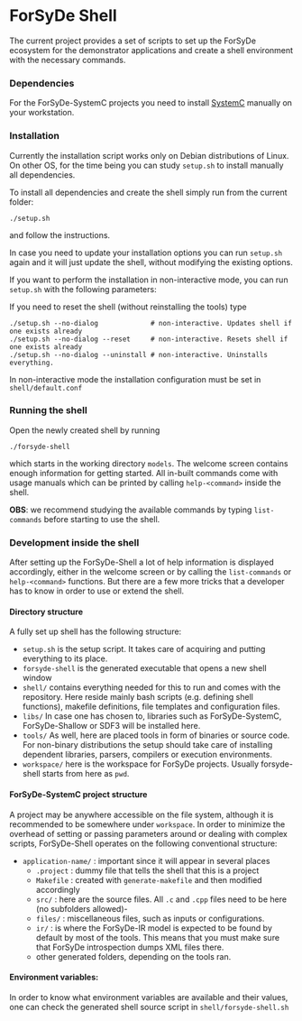 # ForSyDe Shell

The current project provides a set of scripts to set up the ForSyDe ecosystem for the demonstrator applications and create a shell environment with the necessary commands.

### Dependencies

For the ForSyDe-SystemC projects you need to install [SystemC](http://www.accellera.org/downloads/standards/systemc) manually on your workstation. 

### Installation

Currently the installation script works only on Debian distributions of Linux. On other OS, for the time being you can study `setup.sh` to install manually all dependencies.

To install all dependencies and create the shell simply run from the current folder:

    ./setup.sh

and follow the instructions.

In case you need to update your installation options you can run `setup.sh` again and it will just update the shell, without modifying the existing options.

If you want to perform the installation in non-interactive mode, you can run `setup.sh` with the following parameters:

If you need to reset the shell (without reinstalling the tools) type

    ./setup.sh --no-dialog             # non-interactive. Updates shell if one exists already
    ./setup.sh --no-dialog --reset     # non-interactive. Resets shell if one exists already
    ./setup.sh --no-dialog --uninstall # non-interactive. Uninstalls everything.

In non-interactive mode the installation configuration must be set in `shell/default.conf`

### Running the shell

Open the newly created shell by running

    ./forsyde-shell
    
which starts in the working directory `models`. The welcome screen contains enough information for getting started. All in-built commands come with usage manuals which can be printed by calling `help-<command>` inside the shell.

**OBS**: we recommend studying the available commands by typing `list-commands` before starting to use the shell.


### Development inside the shell

After setting up the ForSyDe-Shell a lot of help information is displayed accordingly, either in the welcome screen or by calling the `list-commands` or `help-<command>` functions. But there are a few more tricks that a developer has to know in order to use or extend the shell.

#### Directory structure

A fully set up shell has the following structure:
  * `setup.sh` is the setup script. It takes care of acquiring and putting everything to its place.
  * `forsyde-shell` is the generated executable that opens a new shell window
  * `shell/` contains everything needed for this to run and comes with the repository. Here reside mainly bash scripts (e.g. defining shell functions), makefile definitions, file templates and configuration files.
  * `libs/` In case one has chosen to, libraries such as ForSyDe-SystemC, ForSyDe-Shallow or SDF3 will be installed here.
  * `tools/` As well, here are placed tools in form of binaries or source code. For non-binary distributions the setup should take care of installing dependent libraries, parsers, compilers or execution environments.
  * `workspace/` here is the workspace for ForSyDe projects. Usually forsyde-shell starts from here as `pwd`.

#### ForSyDe-SystemC project structure

A project may be anywhere accessible on the file system, although it is recommended to be somewhere under `workspace`. In order to minimize the overhead of setting or passing parameters around or dealing with complex scripts, ForSyDe-Shell operates on the following conventional structure:
 * `application-name/` : important since it will appear in several places
     - `.project` : dummy file that tells the shell that this is a project
     - `Makefile` : created with `generate-makefile` and then modified accordingly 
     - `src/` : here are the source files. All `.c` and `.cpp` files need to be here (no subfolders allowed)-
     - `files/` : miscellaneous files, such as inputs or configurations.
     - `ir/` : is where the ForSyDe-IR model is expected to be found by default by most of the tools. This means that you must make sure that ForSyDe introspection dumps XML files there.
     - other generated folders, depending on the tools ran. 

#### Environment variables:

In order to know what environment variables are available and their values, one can check the generated shell source script in `shell/forsyde-shell.sh`
